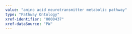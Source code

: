 ```yaml
---
value: "amino acid neurotransmitter metabolic pathway"
type: "Pathway Ontology"
xref-identifier: "0000437"
xref-dataSource: "PW"
---
```

